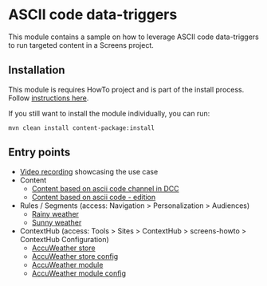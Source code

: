 ASCII code data-triggers
========================

This module contains a sample on how to leverage ASCII code data-triggers to run targeted content in a Screens project.

Installation
------------

This module is requires HowTo project and is part of the install process. Follow [instructions here](../../README.md).

If you still want to install the module individually, you can run:

```
mvn clean install content-package:install
```

Entry points
------------

+ [Video recording](https://www.dropbox.com/s/pkbaoqbijwhqoeq/Data_triggers_howto_part1.mov?dl=0) showcasing the use case
+ Content
    + [Content based on ascii code channel in DCC](http://localhost:4502/screens.html/content/screens/screens-howto/channels/data-trigger-asciicodes)
    + [Content based on ascii code - edition](http://localhost:4502/editor.html/content/screens/screens-howto/channels/data-trigger-asciicodes/channel.edit.html)
+ Rules / Segments (access: Navigation > Personalization > Audiences)
    + [Rainy weather](http://localhost:4502/editor.html/etc/segmentation/screens-howto/screens-howto-ascii-a.html)
    + [Sunny weather](http://localhost:4502/editor.html/etc/segmentation/screens-howto/screens-howto-ascii-b.html)
+ ContextHub (access: Tools > Sites > ContextHub > screens-howto > ContextHub Configuration)
    + [AccuWeather store](http://localhost:4502/etc/cloudsettings/screens-howto/contexthub.html)
    + [AccuWeather store config](http://localhost:4502/etc/cloudsettings/screens-howto/contexthub/asciicodes.edit.html)
    + [AccuWeather module](http://localhost:4502/etc/cloudsettings/screens-howto/contexthub/ui.html)
    + [AccuWeather module config](http://localhost:4502/etc/cloudsettings/screens-howto/contexthub/ui/asciicodes.edit.html)  
